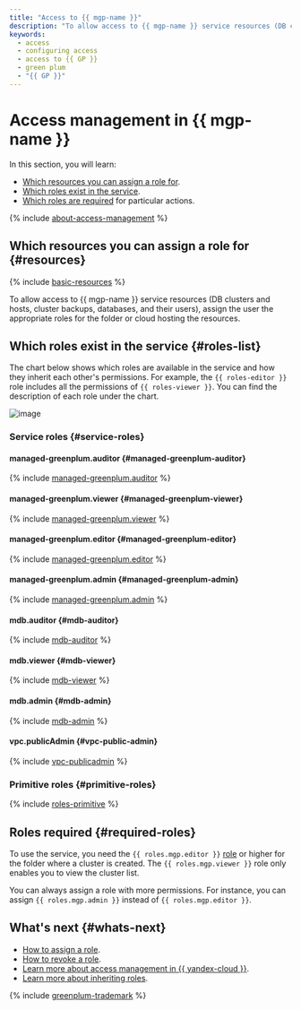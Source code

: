 ```yaml
---
title: "Access to {{ mgp-name }}"
description: "To allow access to {{ mgp-name }} service resources (DB clusters and hosts, cluster backups, databases, and their users), assign the user the appropriate roles for the folder or cloud hosting the resources."
keywords:
  - access
  - configuring access
  - access to {{ GP }}
  - green plum
  - "{{ GP }}"
---
```


# Access management in {{ mgp-name }}


In this section, you will learn:

* [Which resources you can assign a role for](#resources).
* [Which roles exist in the service](#roles-list).
* [Which roles are required](#required-roles) for particular actions.

{% include [about-access-management](../../_includes/iam/about-access-management.md) %}


## Which resources you can assign a role for {#resources}

{% include [basic-resources](../../_includes/iam/basic-resources-for-access-control.md) %}

To allow access to {{ mgp-name }} service resources (DB clusters and hosts, cluster backups, databases, and their users), assign the user the appropriate roles for the folder or cloud hosting the resources.

## Which roles exist in the service {#roles-list}

The chart below shows which roles are available in the service and how they inherit each other's permissions. For example, the `{{ roles-editor }}` role includes all the permissions of `{{ roles-viewer }}`. You can find the description of each role under the chart.

![image](../../_assets/mdb/roles-managed-greenplum.svg)

### Service roles {#service-roles}

#### managed-greenplum.auditor {#managed-greenplum-auditor}

{% include [managed-greenplum.auditor](../../_roles/managed-greenplum/auditor.md) %}

#### managed-greenplum.viewer {#managed-greenplum-viewer}

{% include [managed-greenplum.viewer](../../_roles/managed-greenplum/viewer.md) %}

#### managed-greenplum.editor {#managed-greenplum-editor}

{% include [managed-greenplum.editor](../../_roles/managed-greenplum/editor.md) %}

#### managed-greenplum.admin {#managed-greenplum-admin}

{% include [managed-greenplum.admin](../../_roles/managed-greenplum/admin.md) %}

#### mdb.auditor {#mdb-auditor}

{% include [mdb-auditor](../../_roles/mdb/auditor.md) %}

#### mdb.viewer {#mdb-viewer}

{% include [mdb-viewer](../../_roles/mdb/viewer.md) %}

#### mdb.admin {#mdb-admin}

{% include [mdb-admin](../../_roles/mdb/admin.md) %}

#### vpc.publicAdmin {#vpc-public-admin}

{% include [vpc-publicadmin](../../_roles/vpc/publicAdmin.md) %}


### Primitive roles {#primitive-roles}

{% include [roles-primitive](../../_includes/roles-primitive.md) %}

## Roles required {#required-roles}

To use the service, you need the `{{ roles.mgp.editor }}` [role](../../iam/concepts/access-control/roles.md) or higher for the folder where a cluster is created. The `{{ roles.mgp.viewer }}` role only enables you to view the cluster list.

You can always assign a role with more permissions. For instance, you can assign `{{ roles.mgp.admin }}` instead of `{{ roles.mgp.editor }}`.

## What's next {#whats-next}

* [How to assign a role](../../iam/operations/roles/grant.md).
* [How to revoke a role](../../iam/operations/roles/revoke.md).
* [Learn more about access management in {{ yandex-cloud }}](../../iam/concepts/access-control/index.md).
* [Learn more about inheriting roles](../../resource-manager/concepts/resources-hierarchy.md#access-rights-inheritance).


{% include [greenplum-trademark](../../_includes/mdb/mgp/trademark.md) %}
